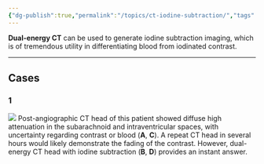 ```yaml
---
{"dg-publish":true,"permalink":"/topics/ct-iodine-subtraction/","tags":["CT","contrast","iodine"],"created":"2023-09-02T17:45:06.696-07:00","updated":"2023-10-19T09:25:14.182-07:00"}
---
```


**Dual-energy CT** can be used to generate iodine subtraction imaging, which is of tremendous utility in differentiating blood from iodinated contrast.

---

## Cases

### 1

![](https://i.imgur.com/1ouJ0xB.jpg)
Post-angiographic CT head of this patient showed diffuse high attenuation in the subarachnoid and intraventricular spaces, with uncertainty regarding contrast or blood (**A**, **C**). A repeat CT head in several hours would likely demonstrate the fading of the contrast. However, dual-energy CT head with iodine subtraction (**B**, **D**) provides an instant answer.

